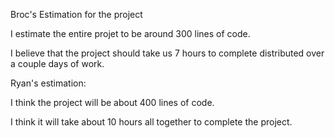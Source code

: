 Broc's Estimation for the project

I estimate the entire projet to be around 300 lines of code.

I believe that the project should take us 7 hours to complete distributed over a couple days of work.

Ryan's estimation:

I think the project will be about 400 lines of code.

I think it will take about 10 hours all together to complete the project. 
